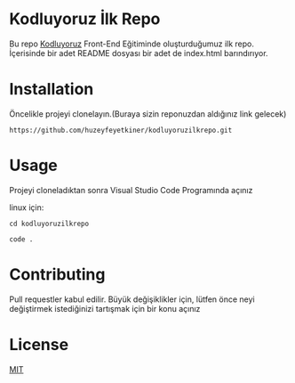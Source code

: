 # Kodluyoruz İlk Repo

Bu repo [Kodluyoruz](tpps://kodluyoruz.org) Front-End Eğitiminde oluşturduğumuz ilk repo. İçerisinde bir adet README dosyası bir adet de index.html barındırıyor.

# Installation 

Öncelikle projeyi clonelayın.(Buraya sizin reponuzdan aldığınız link gelecek)


` https://github.com/huzeyfeyetkiner/kodluyoruzilkrepo.git `

# Usage

Projeyi cloneladıktan sonra Visual Studio Code Programında açınız

linux için:

``` 
cd kodluyoruzilkrepo

code . 
```

# Contributing

Pull requestler kabul edilir. Büyük değişiklikler için, lütfen önce neyi değiştirmek istediğinizi tartışmak için bir konu açınız 

# License 
[MIT](https://choosealicense.com/licenses/mit/)